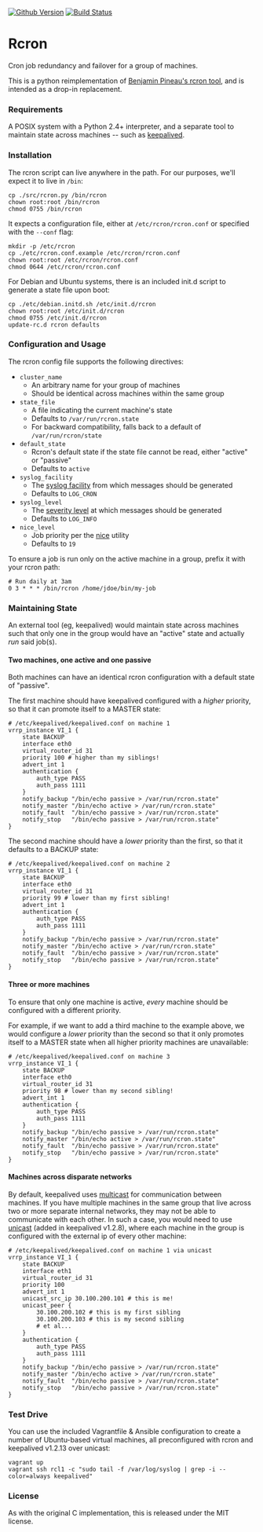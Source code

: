 [![Github Version](https://badge.fury.io/gh/EvanK%2Frcron.svg)](http://badge.fury.io/gh/EvanK%2Frcron)
[![Build Status](https://travis-ci.org/EvanK/rcron.svg?branch=master)](https://travis-ci.org/EvanK/rcron)

# Rcron

Cron job redundancy and failover for a group of machines.

This is a python reimplementation of [Benjamin Pineau's rcron tool](https://code.google.com/p/rcron/), and is intended as a drop-in replacement.

### Requirements

A POSIX system with a Python 2.4+ interpreter, and a separate tool to maintain state across machines -- such as [keepalived](http://www.keepalived.org/).

### Installation

The rcron script can live anywhere in the path. For our purposes, we'll expect it to live in `/bin`:

	cp ./src/rcron.py /bin/rcron
	chown root:root /bin/rcron
	chmod 0755 /bin/rcron

It expects a configuration file, either at `/etc/rcron/rcron.conf` or specified with the `--conf` flag:

	mkdir -p /etc/rcron
	cp ./etc/rcron.conf.example /etc/rcron/rcron.conf
	chown root:root /etc/rcron/rcron.conf
	chmod 0644 /etc/rcron/rcron.conf

For Debian and Ubuntu systems, there is an included init.d script to generate a state file upon boot:

	cp ./etc/debian.initd.sh /etc/init.d/rcron
	chown root:root /etc/init.d/rcron
	chmod 0755 /etc/init.d/rcron
	update-rc.d rcron defaults

### Configuration and Usage

The rcron config file supports the following directives:

* `cluster_name`
	* An arbitrary name for your group of machines
	* Should be identical across machines within the same group
* `state_file`
	* A file indicating the current machine's state
	* Defaults to `/var/run/rcron.state`
	* For backward compatibility, falls back to a default of `/var/run/rcron/state`
* `default_state`
	* Rcron's default state if the state file cannot be read, either "active" or "passive"
	* Defaults to `active`
* `syslog_facility`
	* The [syslog facility](http://en.wikipedia.org/wiki/Syslog#Facility_levels) from which messages should be generated
	* Defaults to `LOG_CRON`
* `syslog_level`
	* The [severity level](http://en.wikipedia.org/wiki/Syslog#Severity_levels) at which messages should be generated
	* Defaults to `LOG_INFO`
* `nice_level`
	* Job priority per the [nice](http://en.wikipedia.org/wiki/Nice_%28Unix%29) utility
	* Defaults to `19`

To ensure a job is run only on the active machine in a group, prefix it with your rcron path:

	# Run daily at 3am
	0 3 * * * /bin/rcron /home/jdoe/bin/my-job

### Maintaining State

An external tool (eg, keepalived) would maintain state across machines such that only one in the group would have an "active" state and actually _run_ said job(s).

#### Two machines, one active and one passive

Both machines can have an identical rcron configuration with a default state of "passive".

The first machine should have keepalived configured with a _higher_ priority, so that it can promote itself to a MASTER state:

	# /etc/keepalived/keepalived.conf on machine 1
	vrrp_instance VI_1 {
	    state BACKUP
	    interface eth0
	    virtual_router_id 31
	    priority 100 # higher than my siblings!
	    advert_int 1
	    authentication {
	        auth_type PASS
	        auth_pass 1111
	    }
	    notify_backup "/bin/echo passive > /var/run/rcron.state"
	    notify_master "/bin/echo active > /var/run/rcron.state"
	    notify_fault  "/bin/echo passive > /var/run/rcron.state"
	    notify_stop   "/bin/echo passive > /var/run/rcron.state"
	}

The second machine should have a _lower_ priority than the first, so that it defaults to a BACKUP state:

	# /etc/keepalived/keepalived.conf on machine 2
	vrrp_instance VI_1 {
	    state BACKUP
	    interface eth0
	    virtual_router_id 31
	    priority 99 # lower than my first sibling!
	    advert_int 1
	    authentication {
	        auth_type PASS
	        auth_pass 1111
	    }
	    notify_backup "/bin/echo passive > /var/run/rcron.state"
	    notify_master "/bin/echo active > /var/run/rcron.state"
	    notify_fault  "/bin/echo passive > /var/run/rcron.state"
	    notify_stop   "/bin/echo passive > /var/run/rcron.state"
	}

#### Three or more machines

To ensure that only one machine is active, _every_ machine should be configured with a different priority.

For example, if we want to add a third machine to the example above, we would configure a _lower_ priority than the second so that it only promotes itself to a MASTER state when all higher priority machines are unavailable:

	# /etc/keepalived/keepalived.conf on machine 3
	vrrp_instance VI_1 {
	    state BACKUP
	    interface eth0
	    virtual_router_id 31
	    priority 98 # lower than my second sibling!
	    advert_int 1
	    authentication {
	        auth_type PASS
	        auth_pass 1111
	    }
	    notify_backup "/bin/echo passive > /var/run/rcron.state"
	    notify_master "/bin/echo active > /var/run/rcron.state"
	    notify_fault  "/bin/echo passive > /var/run/rcron.state"
	    notify_stop   "/bin/echo passive > /var/run/rcron.state"
	}

#### Machines across disparate networks

By default, keepalived uses [multicast](http://en.wikipedia.org/wiki/Multicast) for communication between machines. If you have multiple machines in the same group that live across two or more separate internal networks, they may not be able to communicate with each other. In such a case, you would need to use [unicast](http://en.wikipedia.org/wiki/Unicast) (added in keepalived v1.2.8), where each machine in the group is configured with the external ip of every other machine:

	# /etc/keepalived/keepalived.conf on machine 1 via unicast
	vrrp_instance VI_1 {
	    state BACKUP
	    interface eth1
	    virtual_router_id 31
	    priority 100
	    advert_int 1
	    unicast_src_ip 30.100.200.101 # this is me!
	    unicast_peer {
	        30.100.200.102 # this is my first sibling
	        30.100.200.103 # this is my second sibling
	        # et al...
	    }
	    authentication {
	        auth_type PASS
	        auth_pass 1111
	    }
	    notify_backup "/bin/echo passive > /var/run/rcron.state"
	    notify_master "/bin/echo active > /var/run/rcron.state"
	    notify_fault  "/bin/echo passive > /var/run/rcron.state"
	    notify_stop   "/bin/echo passive > /var/run/rcron.state"
	}

### Test Drive

You can use the included Vagrantfile & Ansible configuration to create a number of Ubuntu-based virtual machines, all preconfigured with rcron and keepalived v1.2.13 over unicast:

	vagrant up
	vagrant ssh rcl1 -c "sudo tail -f /var/log/syslog | grep -i --color=always keepalived"

### License

As with the original C implementation, this is released under the MIT license.
